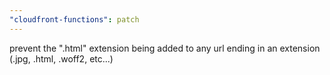```yaml
---
"cloudfront-functions": patch
---
```


prevent the ".html" extension being added to any url ending in an extension (.jpg, .html, .woff2, etc...)
